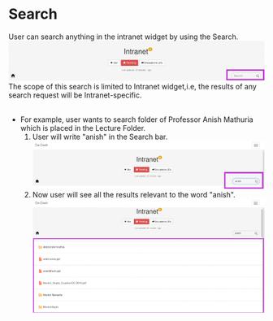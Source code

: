 # Search
User can search anything in the intranet widget by using the Search.
![](Search.png)
The scope of this search is limited to Intranet widget,i.e, the results of any search request will be Intranet-specific.<br/><br/>
* For example, user wants to search folder of Professor Anish Mathuria which is placed in the Lecture Folder.
    1. User will write "anish" in the Search bar.
    ![](searchanish.png)
    2.   Now user will see all the results relevant to the word "anish".
    ![](reasultanish.png)
    
